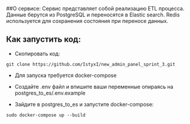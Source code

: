 ##О сервисе:
Сервис представляет собой реализацию ETL процесса. Данные берутся из PostgreSQL и переносятся в Elastic search. Redis используется для сохранения состояния при переносе данных.
## Как запустить код:
* Скопировать код:
```
git clone https://github.com/IstyxI/new_admin_panel_sprint_3.git
```

* Для запуска требуется docker-compose

* Cоздайте .env файл и впишите ваши переменные опираясь на postgres_to_es/.env.example

* Зайдите в postgres_to_es и запустите docker-compose:
```
sudo docker-compose up --build
```
